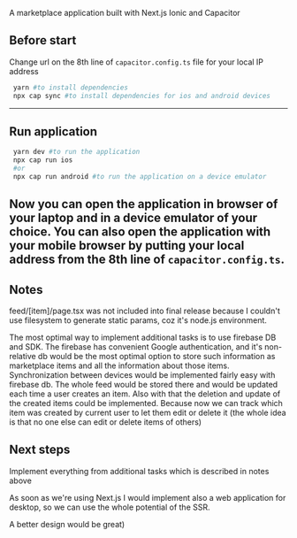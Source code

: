 A marketplace application built with Next.js Ionic and Capacitor

## Before start

Change url on the 8th line of `capacitor.config.ts` file for your local IP address 

```bash
 yarn #to install dependencies
 npx cap sync #to install dependencies for ios and android devices
```
---
## Run application

```bash
 yarn dev #to run the application
 npx cap run ios
 #or
 npx cap run android #to run the application on a device emulator
```

Now you can open the application in browser of your laptop and in a device emulator of your choice.
You can also open the application with your mobile browser by putting your local address from
the 8th line of `capacitor.config.ts`.
---
## Notes

feed/[item]/page.tsx was not included into final release because I couldn't use filesystem
to generate static params, coz it's node.js environment.

The most optimal way to implement additional tasks is to use firebase DB and SDK.
The firebase has convenient Google authentication, and it's non-relative db 
would be the most optimal option to store such information as marketplace items and all the information
about those items.
Synchronization between devices would be implemented fairly easy with firebase db.
The whole feed would be stored there and would be updated each time a user creates an item.
Also with that the deletion and update of the created items could be implemented. Because now 
we can track which item was created by current user to let them edit or delete it
(the whole idea is that no one else can edit or delete items of others)

## Next steps

Implement everything from additional tasks which is described in notes above

As soon as we're using Next.js I would implement also a web application for desktop, 
so we can use the whole potential of the SSR.

A better design would be great)
